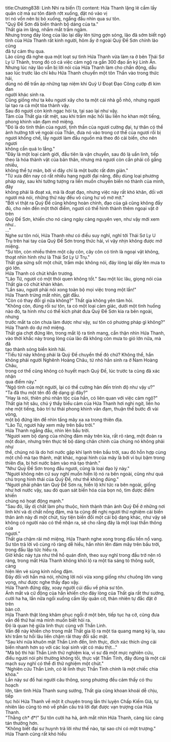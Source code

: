 title:Chương838: Linh Nhi ra biển (1)
content:
Hứa Thanh lặng lẽ cầm lấy quân cờ mà sư tôn đánh rớt xuống, đặt nó vào vị<br>trí nó vốn nên bị bỏ xuống, ngẩng đầu nhìn qua sư tôn.<br>"Quỷ Đế Sơn đã biến thành bộ dáng của ta."<br>Thất gia im lặng, nhắm mắt trầm ngâm.<br>Nhưng trong đáy lòng của lão lại dấy lên từng gợn sóng, lão đã sớm biết ngộ<br>tính của Hứa Thanh rất kinh người, hôm ấy ở ngoài Quỷ Đế Sơn chính lão cũng<br>đã tự cảm thụ qua.<br>Lão cũng đã nghe qua một loạt sự tình Hứa Thanh vừa làm ra ở bên Thái Sơ<br>Ly U Thành, trong đó có cả việc cảm ngộ ra gần 300 đạo ấn ký Linh Ấn.<br>Nhưng lúc này lão vẫn bị lời nói của Hứa Thanh làm cho chấn động, dẫu<br>sao lúc trước lão chỉ kêu Hứa Thanh chuyển một tôn Thần vào trong thức hải,<br>dùng nó để trấn áp những tạp niệm khi Quỷ U Đoạt Đạo Công cướp đi kim đan<br>người khác sinh ra.<br>Cũng giống như ta kêu ngươi xây cho ta một cái nhà gỗ nhỏ, nhưng ngươi<br>lại tạo ra cả một tòa thành vậy.<br>Sau đó ngươi còn kinh ngạc hỏi ta, tại sao lại như vậy.<br>Tâm của Thất gia rất mệt, sau khi trầm mặc hồi lâu liền ho khan một tiếng,<br>phong khinh vân đạm mở miệng.<br>"Đó là do tinh thần của ngươi, tinh thần của ngươi cường đại, tự thân có thể<br>ảnh hưởng tới vẻ ngoài của Thần, đưa nó vào trong cơ thể của ngươi rồi bị<br>ngươi khống chế, lấy ngươi làm đầu nguồn mà theo đó cải biến, cho nên ngươi<br>không cần quá lo lắng."<br>"Đây là một loại cảnh giới, đầu tiên là vận chuyển, sau đó là uẩn linh, tiếp<br>theo là hóa thành vật của bản thân, nhưng mà ngươi còn cần phải cố gắng nhiều,<br>không thể tự mãn, bởi vì đây chỉ là một bước rất đơn giản."<br>"Từ xưa đến nay có rất nhiều hạng người đại năng, đều dùng loại phương<br>pháp này, sau khi tưởng tượng ra liền muốn chuyển biến nó thành của mình, đây<br>không phải là đoạt xá, mà là đoạt đạo, nhưng việc này rất khó khăn, đối với<br>ngươi mà nói, những thứ này đều vô cùng hư vô mờ mịt."<br>"Bởi vì thật ra Quỷ Đế cũng không hoàn chỉnh, đạo của gã cũng không đầy<br>đủ, cho nên đến một thời điểm, ngươi có thể hình thành thêm ngoại vật ở trên<br>Quỷ Đế Sơn, khiến cho nó càng ngày càng nguyên vẹn, như vậy mới xem như..<br>..."<br>Nghe sư tôn nói, Hứa Thanh như có điều suy nghĩ, nghĩ tới Thái Sơ Ly U<br>Trụ trên hai tay của Quỷ Đế Sơn trong thức hải, vì vậy nhịn không được mở<br>miệng.<br>"Sư tôn, còn nhiều thêm một cây côn, cây côn có tính là ngoại vật không,<br>thoạt nhìn hình như là Thái Sơ Ly U Trụ."<br>Thất gia sửng sốt một chút, trầm mặc không nói, đáy lòng lại dấy lên mưa to<br>gió lớn.<br>Hứa Thanh có chút khẩn trương.<br>"Lão Tứ, ngươi có một thói quen không tốt." Sau một lúc lâu, giọng nói của<br>Thất gia có chút khàn khàn.<br>“Lần sau, ngươi phải nói xong toàn bộ mọi việc trong một lần!"<br>Hứa Thanh trừng mắt nhìn, gật đầu.<br>"Còn có thay đổi gì nữa không?" Thất gia không yên tâm hỏi.<br>"Không còn, đúng rồi sư tôn, ta có một loại cảm giác, dưới một tình huống<br>nào đó, ta hình như có thể kích phát đưa Quỷ Đế Sơn kia ra bên ngoài, nhưng<br>trước mắt ta còn chưa làm được như vậy, sư tôn có phương pháp gì không?"<br>Hứa Thanh do dự mở miệng.<br>Thất gia chợt đứng lên, trong mắt lộ ra tinh mang, cẩn thận nhìn Hứa Thanh,<br>vào thời khắc này trong lòng của lão đã không còn mưa to gió lớn nữa, mà đã<br>tạo thành sóng biển kinh hãi.<br>"Tiểu tử này không phải là Quỷ Đế chuyển thế đó chứ? Không thể, hắn<br>không phải người Nghênh Hoàng Châu, từ nhỏ hắn sinh ra ở Nam Hoàng Châu,<br>trong cơ thể cũng không có huyết mạch Quỷ Đế, lúc trước ta cũng đã xác nhận<br>qua điểm này."<br>"Ngộ tính của một người, lại có thể cường hãn đến trình độ như vậy ư?"<br>"Ta đã thu một tên đồ đệ dạng gì đây?"<br>"Hay là nói, thiên phú nhân tộc của hắn, có liên quan với việc cảm ngộ?"<br>Thất gia hít sâu, chú ý thấy biểu cảm của Hứa Thanh hơi nghi ngờ, liền ho<br>nhẹ một tiếng, bảo trì tư thái phong khinh vân đạm, thuận thế bước đi vài vòng,<br>một bộ đứng lên để nhìn tầng mây xa xa trong thiên địa.<br>"Lão Tứ, ngươi hãy xem mây trên bầu trời."<br>Hứa Thanh ngẩng đầu, nhìn lên bầu trời.<br>"Ngươi xem bộ dạng của những đám mây trên kia, rất rõ ràng, một đoàn ra<br>một đoàn, nhưng trên thực tế bộ dáng chân chính của chúng nó không phải như<br>thế, chúng nó là do hơi nước gặp khí lạnh trên bầu trời, sau đó hỗn hợp cùng<br>một chỗ mà tạo thành, mặt khác, ngoại hình của mây là bởi vì bụi bặm trong<br>thiên địa, bị hơi nước bám vào mà tạo thành."<br>"Như Quỷ Đế Sơn trong đầu ngươi, cũng là loại đạo lý này."<br>"Ngươi không nên cứ suy nghĩ muốn hiển lộ nó ra bên ngoài, cũng như quá<br>chú trọng hình thái của Quỷ Đế, như thế không đúng."<br>"Ngươi phải phân tán Quỷ Đế Sơn ra, hiển lộ khí tức ra bên ngoài, giống<br>như hơi nước vậy, sau đó quan sát biến hóa của bọn nó, tìm được điểm khiến<br>chúng nó hoạt động mạnh."<br>"Sau đó, lấy dị chất làm phụ thuộc, hình thành thân ảnh Quỷ Đế ở những nơi<br>linh khí và dị chất nồng đậm, mà ta cũng đề nghị ngươi thử nghiệm cải biến<br>thân ảnh này đi một chút, tùy tiện biến đổi một cái bộ dạng khác, như vậy sẽ<br>không có người nào có thể nhận ra, sẽ cho rằng đây là một loại thần thông của<br>ngươi."<br>Thất gia chậm rãi mở miệng, Hứa Thanh nghe xong trong đầu liền nổ vang.<br>Sư tôn trả lời vô cùng rõ ràng dễ hiểu, hắn nhìn lên đám mây trên bầu trời,<br>trong đầu lập tức hiểu ra.<br>Giờ khắc này tựa như thể hồ quán đỉnh, theo suy nghĩ trong đầu trở nên rõ<br>ràng, trong mắt Hứa Thanh không khỏi lộ ra một tia sáng tỏ thông suốt, càng<br>hiện lên vẻ sùng kính nồng đậm.<br>Đây đối với hắn mà nói, những lời nói vừa xong giống như chuông lớn vang<br>vọng, như được nghe thấy đạo vậy.<br>Hứa Thanh đứng dậy, xoay người cúi đầu về phía sư tôn.<br>Ánh mắt và cử động của hắn khiến cho đáy lòng của Thất gia rất thư sướng,<br>cười ha ha, lần nữa ngồi xuống cầm lấy quân cờ, thản nhiên tự đắc đặt ở trên<br>bàn cờ.<br>Hứa Thanh thật lòng khâm phục ngồi ở một bên, tiếp tục hạ cờ, cũng đưa<br>vấn đề thứ hai mà mình muốn biết hỏi ra.<br>Đó là quan hệ giữa linh thực cùng với Thần Linh.<br>Vấn đề này khiến cho trong mắt Thất gia lộ ra một tia quang mang kỳ lạ, sau<br>khi trầm tư hồi lâu liền chậm rãi thay đổi sắc mặt.<br>"Sau khi nửa khuôn mặt Thần Linh đến, linh thực, đích xác thích ứng cải<br>biến nhanh hơn so với các loại sinh vật có máu thịt..."<br>"Mà bộ thi hài Thần Linh thử nghiệm kia, vi sư đã một mực nghiên cứu,<br>điều ngươi nói phi thường không tồi, thực vật Thần Tính, đây đúng là một cái<br>mạch suy nghĩ có thể đi thử nghiệm một chút."<br>"Nghiên cứu Thần Linh, có lẽ linh thực Thần Tính chính là một chiếc chìa<br>khóa."<br>Lần này sư đồ hai người câu thông, song phương đều cảm thấy có thu hoạch<br>lớn, tâm tình Hứa Thanh sung sướng, Thất gia cũng khoan khoái dễ chịu, tiếp<br>tục hỏi Hứa Thanh về một ít chuyện trong lần thí luyện Chấp Kiếm Giả, tự<br>nhiên lão cũng tò mò về phần câu trả lời đạt được vạn trượng của Hứa Thanh.<br>"Thằng ch* đ*!" Sư tôn cười ha hả, ánh mắt nhìn Hứa Thanh, càng lúc càng<br>tán thưởng hơn.<br>"Không biết đại sư huynh trả lời như thế nào, tại sao chỉ có một trượng."<br>Hứa Thanh cũng rất khó hiểu